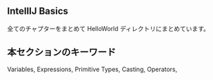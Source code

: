 IntelIIJ Basics
---

全てのチャプターをまとめて HelloWorld ディレクトリにまとめています。

本セクションのキーワード
---
Variables, Expressions, Primitive Types, Casting, Operators, 
